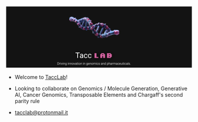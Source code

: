 ![Banner](https://github.com/tacclab/tacclab/blob/main/banner.png)


- Welcome to [TaccLab](https://tacclab.org)!
- Looking to collaborate on Genomics / Molecule Generation, Generative AI, Cancer Genomics, Transposable Elements and Chargaff's second parity rule

- tacclab@protonmail.it
